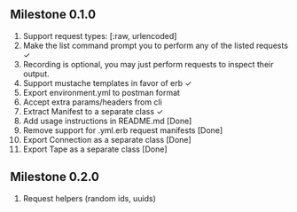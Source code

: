 ## Milestone 0.1.0
1. Support request types: [:raw, urlencoded]
2. Make the list command prompt you to perform any of the listed requests ✓
3. Recording is optional, you may just perform requests to inspect their
   output. 
4. Support mustache templates in favor of erb ✓
5. Export environment.yml to postman format
6. Accept extra params/headers from cli
7. Extract Manifest to a separate class ✓
8. Add usage instructions in README.md [Done]
9. Remove support for .yml.erb request manifests [Done]
10. Export Connection as a separate class [Done]
11. Export Tape as a separate class [Done]

## Milestone 0.2.0
1. Request helpers (random ids, uuids)
